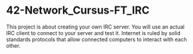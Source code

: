 # 42-Network_Cursus-FT_IRC
This project is about creating your own IRC server. You will use an actual IRC client to connect to your server and test it. Internet is ruled by solid standards protocols that allow connected computers to interact with each other.
